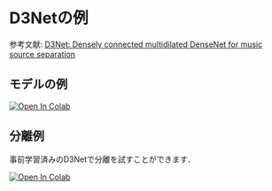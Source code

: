 # D3Netの例
参考文献: [D3Net: Densely connected multidilated DenseNet for music source separation](https://arxiv.org/abs/2010.01733)

## モデルの例
[![Open In Colab](https://colab.research.google.com/assets/colab-badge.svg)](https://colab.research.google.com/github/tky823/DNN-based_source_separation/blob/main/egs/tutorials/d3net/sample.ipynb)

## 分離例
事前学習済みのD3Netで分離を試すことができます．

[![Open In Colab](https://colab.research.google.com/assets/colab-badge.svg)](https://colab.research.google.com/github/tky823/DNN-based_source_separation/blob/main/egs/tutorials/d3net/separate_ja.ipynb)